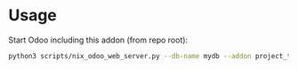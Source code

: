 # Usage

Start Odoo including this addon (from repo root):

```bash
python3 scripts/nix_odoo_web_server.py --db-name mydb --addon project_task_pull_request_state
```
